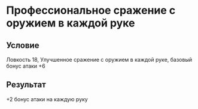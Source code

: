 # Профессиональное сражение с оружием в каждой руке
## Условие
Ловкость 18, Улучшенное сражение с оружием в каждой руке, базовый бонус атаки +6
## Результат
+2 бонус атаки на каждую руку